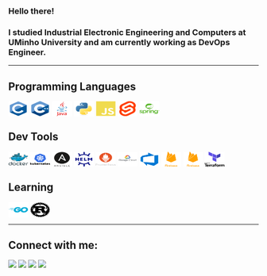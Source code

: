 ### Hello there!
### I studied Industrial Electronic Engineering and Computers at UMinho University and am currently working as DevOps Engineer.
---

## Programming Languages 
<div style="display: inline_block">
  <img align="center" height="30" width="40" src="https://raw.githubusercontent.com/devicons/devicon/master/icons/c/c-original.svg">
  <img align="center" height="30" width="40" src="https://raw.githubusercontent.com/devicons/devicon/master/icons/cplusplus/cplusplus-original.svg">
  <img align="center" height="30" width="40" src="https://raw.githubusercontent.com/devicons/devicon/master/icons/java/java-original-wordmark.svg">
  <img align="center" height="30" width="40" src="https://raw.githubusercontent.com/devicons/devicon/master/icons/python/python-original.svg">
  <img align="center" height="30" width="40" src="https://github.com/devicons/devicon/blob/master/icons/javascript/javascript-plain.svg">
  <img align="center" height="30" width="40" src="https://github.com/devicons/devicon/blob/master/icons/svelte/svelte-original.svg">
  <img align="center" height="30" width="40" src="https://github.com/devicons/devicon/blob/master/icons/spring/spring-original-wordmark.svg">
</div>

## Dev Tools
<div style="display": inline_block">
  <img align="center" height="30" width="40" src="https://raw.githubusercontent.com/devicons/devicon/master/icons/docker/docker-original-wordmark.svg">
  <img align="center" height="30" width="40" src="https://raw.githubusercontent.com/devicons/devicon/master/icons/kubernetes/kubernetes-original-wordmark.svg">
  <img align="center" height="30" width="40" src="https://raw.githubusercontent.com/devicons/devicon/master/icons/ansible/ansible-original-wordmark.svg">
  <img align="center" height="30" width="40" src="https://raw.githubusercontent.com/devicons/devicon/master/icons/helm/helm-original.svg">
  <img align="center" height="30" width="40" src="https://raw.githubusercontent.com/devicons/devicon/master/icons/prometheus/prometheus-original-wordmark.svg">
  <img align="center" height="30" width="40" src="https://raw.githubusercontent.com/devicons/devicon/master/icons/googlecloud/googlecloud-original-wordmark.svg">
  <img align="center" height="30" width="40" src="https://raw.githubusercontent.com/devicons/devicon/master/icons/azuredevops/azuredevops-plain.svg">
  <img align="center" height="30" width="40" src="https://raw.githubusercontent.com/devicons/devicon/master/icons/firebase/firebase-plain-wordmark.svg">
  <img align="center" height="30" width="40" src="https://raw.githubusercontent.com/devicons/devicon/master/icons/firebase/firebase-plain-wordmark.svg">
  <img align="center" height="30" width="40" src="https://raw.githubusercontent.com/devicons/devicon/master/icons/terraform/terraform-original-wordmark.svg">
</div>

## Learning
<div style="display: inline_block">
  <img align="center" height="30" width="40" src="https://github.com/devicons/devicon/blob/master/icons/go/go-original-wordmark.svg">
  <img align="center" height="30" width="40" src="https://github.com/devicons/devicon/blob/master/icons/rust/rust-original.svg">
</div>

---

## Connect with me:

 <a href="" target="_blank"><img src="https://img.shields.io/badge/<Instagram>-%23E4405F.svg?style=for-the-badge&logo=Instagram&logoColor=white" target="_blank"></a>
 <a href="" target="_blank"><img src="https://img.shields.io/badge/Facebook-%231877F2.svg?style=for-the-badge&logo=Facebook&logoColor=white" target="_blank"></a>
 <a href="mailto:email" target="_blank"><img src="https://img.shields.io/badge/Gmail-D14836?style=for-the-badge&logo=gmail&logoColor=white" target="_blank"></a>
 <a href="" target="_blank"><img src="https://img.shields.io/badge/linkedin-%230077B5.svg?style=for-the-badge&logo=linkedin&logoColor=white" target="_blank"></a>
